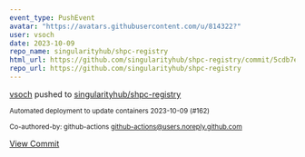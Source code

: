 ```yaml
---
event_type: PushEvent
avatar: "https://avatars.githubusercontent.com/u/814322?"
user: vsoch
date: 2023-10-09
repo_name: singularityhub/shpc-registry
html_url: https://github.com/singularityhub/shpc-registry/commit/5cdb7eabd46ce4fc23858f7cf2bb46b249db3b6e
repo_url: https://github.com/singularityhub/shpc-registry
---
```


<a href='https://github.com/vsoch' target='_blank'>vsoch</a> pushed to <a href='https://github.com/singularityhub/shpc-registry' target='_blank'>singularityhub/shpc-registry</a>

<small>Automated deployment to update containers 2023-10-09 (#162)

Co-authored-by: github-actions <github-actions@users.noreply.github.com></small>

<a href='https://github.com/singularityhub/shpc-registry/commit/5cdb7eabd46ce4fc23858f7cf2bb46b249db3b6e' target='_blank'>View Commit</a>